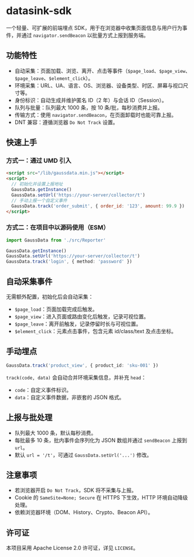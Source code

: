 # datasink-sdk

一个轻量、可扩展的前端埋点 SDK，用于在浏览器中收集页面信息与用户行为事件，并通过 `navigator.sendBeacon` 以批量方式上报到服务端。

## 功能特性

- 自动采集：页面加载、浏览、离开、点击等事件（`$page_load`、`$page_view`、`$page_leave`、`$element_click`）。
- 环境采集：URL、UA、语言、OS、浏览器、设备类型、时区、屏幕与视口尺寸等。
- 身份标识：自动生成并维护匿名 ID（2 年）与会话 ID（Session）。
- 队列与批量：队列最大 1000 条，按 10 条/批，每秒消费并上报。
- 传输方式：使用 `navigator.sendBeacon`，在页面卸载时也能可靠上报。
- DNT 兼容：遵循浏览器 `Do Not Track` 设置。

## 快速上手

### 方式一：通过 UMD 引入

```html
<script src="/lib/gaussdata.min.js"></script>
<script>
  // 初始化并设置上报地址
  GaussData.getInstance()
  GaussData.setUrl('https://your-server/collector/t')
  // 手动上报一个自定义事件
  GaussData.track('order_submit', { order_id: '123', amount: 99.9 })
</script>
```

### 方式二：在项目中以源码使用（ESM）

```ts
import GaussData from './src/Reporter'

GaussData.getInstance()
GaussData.setUrl('https://your-server/collector/t')
GaussData.track('login', { method: 'password' })
```

## 自动采集事件

无需额外配置，初始化后会自动采集：

- `$page_load`：页面加载完成后触发。
- `$page_view`：进入页面或路由变化后触发，记录可视位置。
- `$page_leave`：离开前触发，记录停留时长与可视位置。
- `$element_click`：元素点击事件，包含元素 id/class/text 及点击坐标。

## 手动埋点

```ts
GaussData.track('product_view', { product_id: 'sku-001' })
```

`track(code, data)` 会自动合并环境采集信息，并补充 `head`：

- `code`：自定义事件标识。
- `data`：自定义事件数据，非嵌套的 JSON 格式。

## 上报与批处理

- 队列最大 1000 条，默认每秒消费。
- 每批最多 10 条，批内事件会序列化为 JSON 数组并通过 `sendBeacon` 上报到 `url`。
- 默认 `url = '/t'`，可通过 `GaussData.setUrl('...')` 修改。

## 注意事项

- 若浏览器开启 `Do Not Track`，SDK 将不采集与上报。
- Cookie 的 `SameSite=None; Secure` 在 HTTPS 下生效，HTTP 环境自动降级处理。
- 依赖浏览器环境（DOM、History、Crypto、Beacon API）。

## 许可证

本项目采用 Apache License 2.0 许可证，详见 `LICENSE`。
